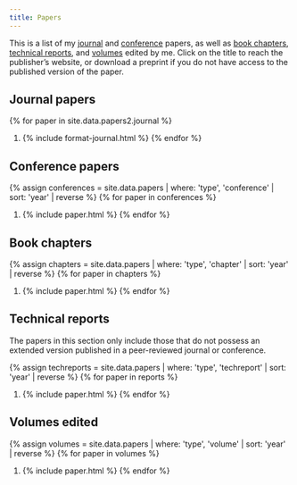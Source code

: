 ```yaml
---
title: Papers
---
```


This is a list of my [journal](#journal-papers) and [conference](#conference-and-workshop-papers) papers, as well as [book chapters](#book-chapters), [technical reports](#technical-reports), and [volumes](#volumes-edited) edited by me. Click on the title to reach the publisher’s website, or download a preprint if you do not have access to the published version of the paper.

Journal papers
--------------

<!-- {% assign journals = site.data.papers -->
<!--                    | where: 'type', 'journal' -->
<!--                    | sort: 'year' | reverse %} -->
<!-- {% for paper in journals %} -->
<!-- 1. {% include paper.html %} -->
<!-- {% endfor %} -->

{% for paper in site.data.papers2.journal %}
1. {% include format-journal.html %}
{% endfor %}

Conference papers
-----------------

{% assign conferences = site.data.papers
                      | where: 'type', 'conference'
                      | sort: 'year' | reverse %}
{% for paper in conferences %}
1. {% include paper.html %}
{% endfor %}

Book chapters
-------------

{% assign chapters = site.data.papers
                   | where: 'type', 'chapter'
                   | sort: 'year' | reverse %}
{% for paper in chapters %}
1. {% include paper.html %}
{% endfor %}

Technical reports
-----------------

The papers in this section only include those that do not possess an extended version published in a peer-reviewed journal or conference.

{% assign techreports = site.data.papers
                      | where: 'type', 'techreport'
                      | sort: 'year' | reverse %}
{% for paper in reports %}
1. {% include paper.html %}
{% endfor %}

Volumes edited
--------------

{% assign volumes = site.data.papers
                  | where: 'type', 'volume'
                  | sort: 'year' | reverse %}
{% for paper in volumes %}
1. {% include paper.html %}
{% endfor %}
